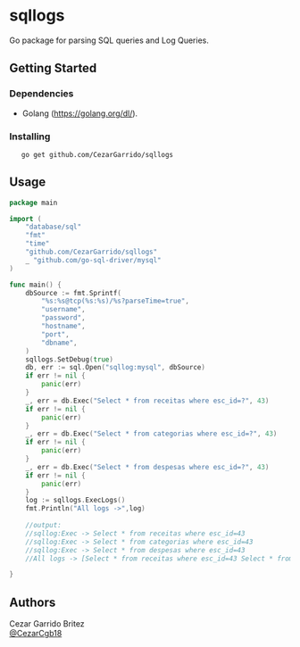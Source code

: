 # sqllogs 

Go package for parsing SQL queries and Log Queries.

## Getting Started

### Dependencies

* Golang (https://golang.org/dl/).

### Installing

```
   go get github.com/CezarGarrido/sqllogs

```
## Usage

```go
package main

import (
	"database/sql"
	"fmt"
	"time"
	"github.com/CezarGarrido/sqllogs"
	_ "github.com/go-sql-driver/mysql"
)

func main() {
	dbSource := fmt.Sprintf(
		"%s:%s@tcp(%s:%s)/%s?parseTime=true",
		"username",
		"password",
		"hostname",
		"port",
		"dbname",
	)
	sqllogs.SetDebug(true)
	db, err := sql.Open("sqllog:mysql", dbSource)
	if err != nil {
		panic(err)
	}
	_, err = db.Exec("Select * from receitas where esc_id=?", 43)
	if err != nil {
		panic(err)
	}
	_, err = db.Exec("Select * from categorias where esc_id=?", 43)
	if err != nil {
		panic(err)
	}
	_, err = db.Exec("Select * from despesas where esc_id=?", 43)
	if err != nil {
		panic(err)
	}
	log := sqllogs.ExecLogs()
	fmt.Println("All logs ->",log)
	
	//output:
	//sqllog:Exec -> Select * from receitas where esc_id=43
    //sqllog:Exec -> Select * from categorias where esc_id=43
    //sqllog:Exec -> Select * from despesas where esc_id=43
    //All logs -> [Select * from receitas where esc_id=43 Select * from categorias where esc_id=43 Select * from despesas where esc_id=43]

}

```
## Authors
Cezar Garrido Britez  
[@CezarCgb18](https://twitter.com/CezarCgb18)

